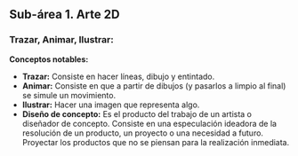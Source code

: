 ## Sub-área 1. Arte 2D ##

### Trazar, Animar, Ilustrar: ###
**Conceptos notables:** 
  - **Trazar:** Consiste en hacer líneas, dibujo y entintado.
  - **Animar:** Consiste en que a partir de dibujos (y pasarlos a limpio al final) se simule un movimiento.
  - **Ilustrar:** Hacer una imagen que representa algo.
  - **Diseño de concepto:** Es el producto del trabajo de un artista o diseñador de concepto. Consiste en una especulación ideadora de la resolución de un producto, un proyecto o una necesidad a futuro. Proyectar los productos que no se piensan para la realización inmediata.
